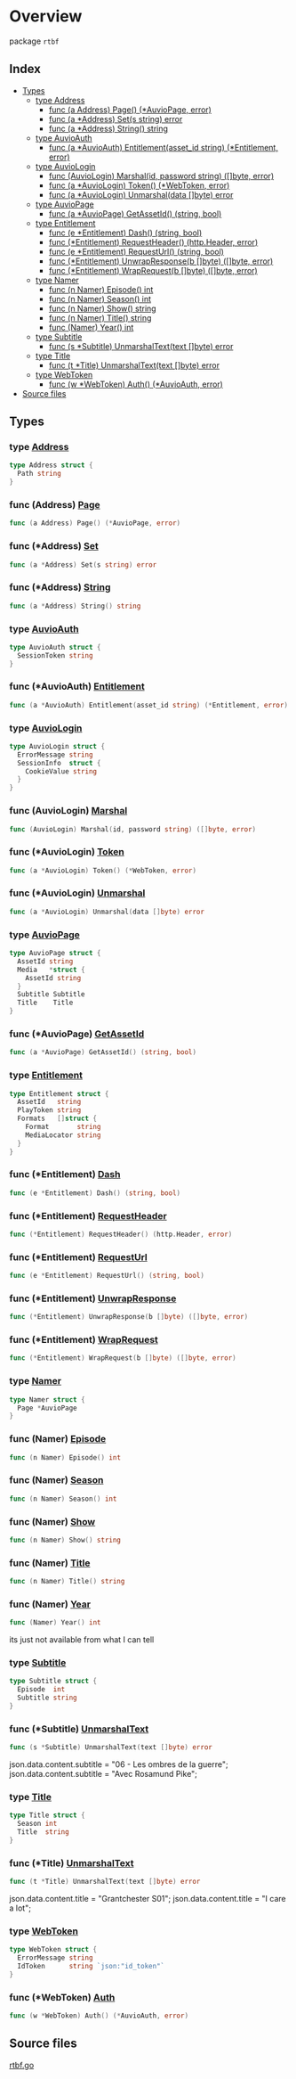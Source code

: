 # Overview

package `rtbf`

## Index

- [Types](#types)
  - [type Address](#type-address)
    - [func (a Address) Page() (\*AuvioPage, error)](#func-address-page)
    - [func (a \*Address) Set(s string) error](#func-address-set)
    - [func (a \*Address) String() string](#func-address-string)
  - [type AuvioAuth](#type-auvioauth)
    - [func (a \*AuvioAuth) Entitlement(asset_id string) (\*Entitlement, error)](#func-auvioauth-entitlement)
  - [type AuvioLogin](#type-auviologin)
    - [func (AuvioLogin) Marshal(id, password string) ([]byte, error)](#func-auviologin-marshal)
    - [func (a \*AuvioLogin) Token() (\*WebToken, error)](#func-auviologin-token)
    - [func (a \*AuvioLogin) Unmarshal(data []byte) error](#func-auviologin-unmarshal)
  - [type AuvioPage](#type-auviopage)
    - [func (a \*AuvioPage) GetAssetId() (string, bool)](#func-auviopage-getassetid)
  - [type Entitlement](#type-entitlement)
    - [func (e \*Entitlement) Dash() (string, bool)](#func-entitlement-dash)
    - [func (\*Entitlement) RequestHeader() (http.Header, error)](#func-entitlement-requestheader)
    - [func (e \*Entitlement) RequestUrl() (string, bool)](#func-entitlement-requesturl)
    - [func (\*Entitlement) UnwrapResponse(b []byte) ([]byte, error)](#func-entitlement-unwrapresponse)
    - [func (\*Entitlement) WrapRequest(b []byte) ([]byte, error)](#func-entitlement-wraprequest)
  - [type Namer](#type-namer)
    - [func (n Namer) Episode() int](#func-namer-episode)
    - [func (n Namer) Season() int](#func-namer-season)
    - [func (n Namer) Show() string](#func-namer-show)
    - [func (n Namer) Title() string](#func-namer-title)
    - [func (Namer) Year() int](#func-namer-year)
  - [type Subtitle](#type-subtitle)
    - [func (s \*Subtitle) UnmarshalText(text []byte) error](#func-subtitle-unmarshaltext)
  - [type Title](#type-title)
    - [func (t \*Title) UnmarshalText(text []byte) error](#func-title-unmarshaltext)
  - [type WebToken](#type-webtoken)
    - [func (w \*WebToken) Auth() (\*AuvioAuth, error)](#func-webtoken-auth)
- [Source files](#source-files)

## Types

### type [Address](./rtbf.go#L199)

```go
type Address struct {
  Path string
}
```

### func (Address) [Page](./rtbf.go#L29)

```go
func (a Address) Page() (*AuvioPage, error)
```

### func (\*Address) [Set](./rtbf.go#L52)

```go
func (a *Address) Set(s string) error
```

### func (\*Address) [String](./rtbf.go#L313)

```go
func (a *Address) String() string
```

### type [AuvioAuth](./rtbf.go#L58)

```go
type AuvioAuth struct {
  SessionToken string
}
```

### func (\*AuvioAuth) [Entitlement](./rtbf.go#L225)

```go
func (a *AuvioAuth) Entitlement(asset_id string) (*Entitlement, error)
```

### type [AuvioLogin](./rtbf.go#L281)

```go
type AuvioLogin struct {
  ErrorMessage string
  SessionInfo  struct {
    CookieValue string
  }
}
```

### func (AuvioLogin) [Marshal](./rtbf.go#L14)

```go
func (AuvioLogin) Marshal(id, password string) ([]byte, error)
```

### func (\*AuvioLogin) [Token](./rtbf.go#L259)

```go
func (a *AuvioLogin) Token() (*WebToken, error)
```

### func (\*AuvioLogin) [Unmarshal](./rtbf.go#L288)

```go
func (a *AuvioLogin) Unmarshal(data []byte) error
```

### type [AuvioPage](./rtbf.go#L206)

```go
type AuvioPage struct {
  AssetId string
  Media   *struct {
    AssetId string
  }
  Subtitle Subtitle
  Title    Title
}
```

### func (\*AuvioPage) [GetAssetId](./rtbf.go#L215)

```go
func (a *AuvioPage) GetAssetId() (string, bool)
```

### type [Entitlement](./rtbf.go#L83)

```go
type Entitlement struct {
  AssetId   string
  PlayToken string
  Formats   []struct {
    Format       string
    MediaLocator string
  }
}
```

### func (\*Entitlement) [Dash](./rtbf.go#L62)

```go
func (e *Entitlement) Dash() (string, bool)
```

### func (\*Entitlement) [RequestHeader](./rtbf.go#L307)

```go
func (*Entitlement) RequestHeader() (http.Header, error)
```

### func (\*Entitlement) [RequestUrl](./rtbf.go#L71)

```go
func (e *Entitlement) RequestUrl() (string, bool)
```

### func (\*Entitlement) [UnwrapResponse](./rtbf.go#L303)

```go
func (*Entitlement) UnwrapResponse(b []byte) ([]byte, error)
```

### func (\*Entitlement) [WrapRequest](./rtbf.go#L299)

```go
func (*Entitlement) WrapRequest(b []byte) ([]byte, error)
```

### type [Namer](./rtbf.go#L92)

```go
type Namer struct {
  Page *AuvioPage
}
```

### func (Namer) [Episode](./rtbf.go#L101)

```go
func (n Namer) Episode() int
```

### func (Namer) [Season](./rtbf.go#L105)

```go
func (n Namer) Season() int
```

### func (Namer) [Show](./rtbf.go#L109)

```go
func (n Namer) Show() string
```

### func (Namer) [Title](./rtbf.go#L116)

```go
func (n Namer) Title() string
```

### func (Namer) [Year](./rtbf.go#L97)

```go
func (Namer) Year() int
```

its just not available from what I can tell

### type [Subtitle](./rtbf.go#L123)

```go
type Subtitle struct {
  Episode  int
  Subtitle string
}
```

### func (\*Subtitle) [UnmarshalText](./rtbf.go#L130)

```go
func (s *Subtitle) UnmarshalText(text []byte) error
```

json.data.content.subtitle = "06 - Les ombres de la guerre";
json.data.content.subtitle = "Avec Rosamund Pike";

### type [Title](./rtbf.go#L141)

```go
type Title struct {
  Season int
  Title  string
}
```

### func (\*Title) [UnmarshalText](./rtbf.go#L148)

```go
func (t *Title) UnmarshalText(text []byte) error
```

json.data.content.title = "Grantchester S01";
json.data.content.title = "I care a lot";

### type [WebToken](./rtbf.go#L159)

```go
type WebToken struct {
  ErrorMessage string
  IdToken      string `json:"id_token"`
}
```

### func (\*WebToken) [Auth](./rtbf.go#L164)

```go
func (w *WebToken) Auth() (*AuvioAuth, error)
```

## Source files

[rtbf.go](./rtbf.go)

